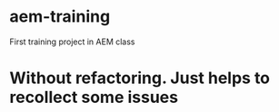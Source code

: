 # aem-training
First training project in AEM class
# Without refactoring. Just helps to recollect some issues
